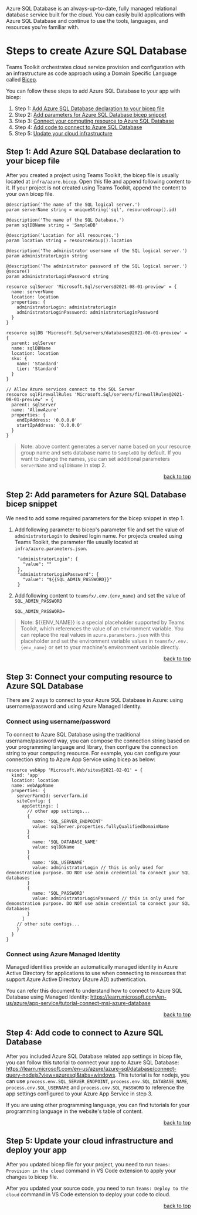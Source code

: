 Azure SQL Database is an always-up-to-date, fully managed relational database service built for the cloud. You can easily build applications with Azure SQL Database and continue to use the tools, languages, and resources you're familiar with.

# Steps to create Azure SQL Database

Teams Toolkit orchestrates cloud service provision and configuration with an infrastructure as code approach using a Domain Specific Language called [Bicep](https://learn.microsoft.com/en-us/azure/azure-resource-manager/bicep/overview?tabs=bicep).

You can follow these steps to add Azure SQL Database to your app with bicep:
1. Step 1: [Add Azure SQL Database declaration to your bicep file](#step-1-add-azure-sql-database-declaration-to-your-bicep-file)
2. Step 2: [Add parameters for Azure SQL Database bicep snippet](#step-2-add-parameters-for-azure-sql-database-bicep-snippet)
3. Step 3: [Connect your computing resource to Azure SQL Database](#step-3-connect-your-computing-resource-to-azure-sql-database)
4. Step 4: [Add code to connect to Azure SQL Database](#step-4-add-code-to-connect-to-azure-sql-database)
4. Step 5: [Update your cloud infrastructure](#step-5-update-your-cloud-infrastructure)

## Step 1: Add Azure SQL Database declaration to your bicep file

After you created a project using Teams Toolkit, the bicep file is usually located at `infra/azure.bicep`. Open this file and append following content to it. If your project is not created using Teams Toolkit, append the content to your own bicep file.

```
@description('The name of the SQL logical server.')
param serverName string = uniqueString('sql', resourceGroup().id)

@description('The name of the SQL Database.')
param sqlDBName string = 'SampleDB'

@description('Location for all resources.')
param location string = resourceGroup().location

@description('The administrator username of the SQL logical server.')
param administratorLogin string

@description('The administrator password of the SQL logical server.')
@secure()
param administratorLoginPassword string

resource sqlServer 'Microsoft.Sql/servers@2021-08-01-preview' = {
  name: serverName
  location: location
  properties: {
    administratorLogin: administratorLogin
    administratorLoginPassword: administratorLoginPassword
  }
}

resource sqlDB 'Microsoft.Sql/servers/databases@2021-08-01-preview' = {
  parent: sqlServer
  name: sqlDBName
  location: location
  sku: {
    name: 'Standard'
    tier: 'Standard'
  }
}

// Allow Azure services connect to the SQL Server
resource sqlFirewallRules 'Microsoft.Sql/servers/firewallRules@2021-08-01-preview' = {
  parent: sqlServer
  name: 'AllowAzure'
  properties: {
    endIpAddress: '0.0.0.0'
    startIpAddress: '0.0.0.0'
  }
}

```

> Note: above content generates a server name based on your resource group name and sets database name to `SampleDB` by default. If you want to change the names, you can set additional parameters `serverName` and `sqlDBName` in step 2.

<p align="right"><a href="#steps-to-create-azure-sql-database">back to top</a></p>

## Step 2: Add parameters for Azure SQL Database bicep snippet

We need to add some required parameters for the bicep snippet in step 1.
1. Add following parameter to bicep's parameter file and set the value of `administratorLogin` to desired login name. For projects created using Teams Toolkit, the parameter file usually located at `infra/azure.parameters.json`.
   ```
    "administratorLogin": {
      "value": ""
    },
    "administratorLoginPassword": {
      "value": "${{SQL_ADMIN_PASSWORD}}"
    }
   ```
2. Add following content to `teamsfx/.env.{env_name}` and set the value of `SQL_ADMIN_PASSWORD`
   ```
   SQL_ADMIN_PASSWORD=
   ```
> Note: ${{ENV_NAME}} is a special placeholder supported by Teams Toolkit, which references the value of an environment variable. You can replace the real values in `azure.parameters.json` with this placeholder and set the environment variable values in `teamsfx/.env.{env_name}` or set to your machine's environment variable directly.

<p align="right"><a href="#steps-to-create-azure-sql-database">back to top</a></p>

## Step 3: Connect your computing resource to Azure SQL Database

There are 2 ways to connect to your Azure SQL Database in Azure: using username/password and using Azure Managed Identity.

### Connect using username/password

To connect to Azure SQL Database using the traditional username/password way, you can compose the connection string based on your programming language and library, then configure the connection string to your computing resource. For example, you can configure your connection string to Azure App Service using bicep as below:
```
resource webApp 'Microsoft.Web/sites@2021-02-01' = {
  kind: 'app'
  location: location
  name: webAppName
  properties: {
    serverFarmId: serverfarm.id
    siteConfig: {
      appSettings: [
        // other app settings...
        {
          name: 'SQL_SERVER_ENDPOINT'
          value: sqlServer.properties.fullyQualifiedDomainName
        }
        {
          name: 'SQL_DATABASE_NAME'
          value: sqlDBName
        }
        {
          name: 'SQL_USERNAME'
          value: administratorLogin // this is only used for demonstration purpose. DO NOT use admin credential to connect your SQL databases
        }
        {
          name: 'SQL_PASSWORD'
          value: administratorLoginPassword // this is only used for demonstration purpose. DO NOT use admin credential to connect your SQL databases
        }
      ]
    // other site configs...
    }
  }
}
```

### Connect using Azure Managed Identity

Managed identities provide an automatically managed identity in Azure Active Directory for applications to use when connecting to resources that support Azure Active Directory (Azure AD) authentication.

You can refer this document to understand how to connect to Azure SQL Database using Managed Identity: https://learn.microsoft.com/en-us/azure/app-service/tutorial-connect-msi-azure-database

<p align="right"><a href="#steps-to-create-azure-sql-database">back to top</a></p>

## Step 4: Add code to connect to Azure SQL Database

After you included Azure SQL Database related app settings in bicep file, you can follow this tutorial to connect your app to Azure SQL Database: https://learn.microsoft.com/en-us/azure/azure-sql/database/connect-query-nodejs?view=azuresql&tabs=windows. This tutorial is for nodejs, you can use `process.env.SQL_SERVER_ENDPOINT`, `process.env.SQL_DATABASE_NAME`, `process.env.SQL_USERNAME` and `process.env.SQL_PASSWORD` to reference the app settings configured to your Azure App Service in step 3.

If you are using other programming language, you can find tutorials for your programming language in the website's table of content.

<p align="right"><a href="#steps-to-create-azure-sql-database">back to top</a></p>

## Step 5: Update your cloud infrastructure and deploy your app

After you updated bicep file for your project, you need to run `Teams: Provision in the cloud` command in VS Code extension to apply your changes to bicep file.

After you updated your source code, you need to run `Teams: Deploy to the cloud` command in VS Code extension to deploy your code to cloud.

<p align="right"><a href="#steps-to-create-azure-sql-database">back to top</a></p>



